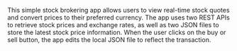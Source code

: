 This simple stock brokering app allows users to view real-time stock quotes and convert prices to their preferred currency. The app uses two REST APIs to retrieve stock prices and exchange rates, as well as two JSON files to store the latest stock price information. When the user clicks on the buy or sell button, the app edits the local JSON file to reflect the transaction.
